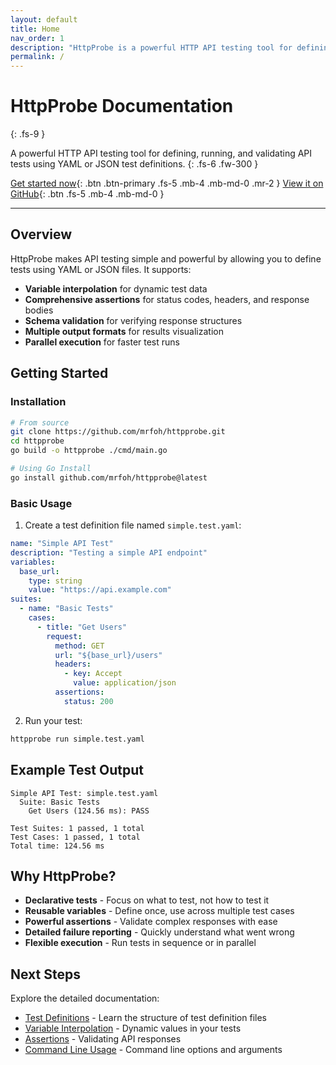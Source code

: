 ```yaml
---
layout: default
title: Home
nav_order: 1
description: "HttpProbe is a powerful HTTP API testing tool for defining, running, and validating API tests."
permalink: /
---
```


# HttpProbe Documentation
{: .fs-9 }

A powerful HTTP API testing tool for defining, running, and validating API tests using YAML or JSON test definitions.
{: .fs-6 .fw-300 }

[Get started now](#getting-started){: .btn .btn-primary .fs-5 .mb-4 .mb-md-0 .mr-2 }
[View it on GitHub](https://github.com/mrfoh/httpprobe){: .btn .fs-5 .mb-4 .mb-md-0 }

---

## Overview

HttpProbe makes API testing simple and powerful by allowing you to define tests using YAML or JSON files. It supports:

- **Variable interpolation** for dynamic test data
- **Comprehensive assertions** for status codes, headers, and response bodies
- **Schema validation** for verifying response structures
- **Multiple output formats** for results visualization
- **Parallel execution** for faster test runs

## Getting Started

### Installation

```bash
# From source
git clone https://github.com/mrfoh/httpprobe.git
cd httpprobe
go build -o httpprobe ./cmd/main.go

# Using Go Install
go install github.com/mrfoh/httpprobe@latest
```

### Basic Usage

1. Create a test definition file named `simple.test.yaml`:

```yaml
name: "Simple API Test"
description: "Testing a simple API endpoint"
variables:
  base_url:
    type: string
    value: "https://api.example.com"
suites:
  - name: "Basic Tests"
    cases:
      - title: "Get Users"
        request:
          method: GET
          url: "${base_url}/users"
          headers:
            - key: Accept
              value: application/json
          assertions:
            status: 200
```

2. Run your test:

```bash
httpprobe run simple.test.yaml
```

## Example Test Output

```
Simple API Test: simple.test.yaml
  Suite: Basic Tests
    Get Users (124.56 ms): PASS

Test Suites: 1 passed, 1 total
Test Cases: 1 passed, 1 total
Total time: 124.56 ms
```

## Why HttpProbe?

- **Declarative tests** - Focus on what to test, not how to test it
- **Reusable variables** - Define once, use across multiple test cases
- **Powerful assertions** - Validate complex responses with ease
- **Detailed failure reporting** - Quickly understand what went wrong
- **Flexible execution** - Run tests in sequence or in parallel

## Next Steps

Explore the detailed documentation:

- [Test Definitions](test-definitions) - Learn the structure of test definition files
- [Variable Interpolation](variable-interpolation) - Dynamic values in your tests
- [Assertions](assertions) - Validating API responses
- [Command Line Usage](cli-usage) - Command line options and arguments